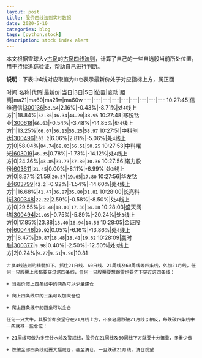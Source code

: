 ```yaml
---
layout: post
title: 股价四线法则实时数据
date: 2020-5-10
categories: blog
tags: [python,stock]
description: stock index alert
---
```



本文根据雪球大v[古泉](https://xueqiu.com/u/7148646888)的[古泉四线法则](https://xueqiu.com/7148646888/130498192)，计算了自己的一些自选股当前所处位置，用于持续追踪验证，帮助自己进行判断。

**说明**：下表中4线对应取值为`红色`表示最新价处于对应指标上方，属正面

时间|名称|代码|最新价|当日|3日|5日|位置|变动|距离|ma21|ma60|ma21w|ma60w
---|---|---|---|---|---|---|---|---
10:27:45|信维通信|[300136](https://xueqiu.com/S/SZ300136)|`53.54`|2.16%|-0.43%|-8.71%|处`4`线上方|1|18.84%|`52.86`|`46.34`|`44.20`|`38.95`
10:27:48|寒锐钴业|[300618](https://xueqiu.com/S/SZ300618)|`66.63`|-0.54%|-3.48%|-14.85%|处`4`线上方|1|13.25%|`66.07`|`56.13`|`55.25`|`58.97`
10:27:51|中科创达|[300496](https://xueqiu.com/S/SZ300496)|`103.2`|6.06%|2.81%|-5.06%|处`4`线上方|0|58.04%|`84.74`|`68.83`|`66.51`|`50.25`
10:27:53|中科曙光|[603019](https://xueqiu.com/S/SH603019)|`46.35`|0.78%|-1.73%|-14.12%|处`4`线上方|0|24.36%|`43.85`|`39.73`|`37.80`|`30.36`
10:27:56|诺力股份|[603611](https://xueqiu.com/S/SH603611)|`21.45`|0.00%|-8.11%|-6.99%|处`3`线上方|0|8.37%|21.59|`20.57`|`19.65`|`17.80`
10:27:56|华友钴业|[603799](https://xueqiu.com/S/SH603799)|`42.2`|-0.92%|-1.54%|-14.60%|处`4`线上方|1|16.68%|`41.47`|`36.87`|`35.80`|`31.81`
10:28:00|长亮科技|[300348](https://xueqiu.com/S/SZ300348)|`22.22`|2.59%|-0.58%|-8.50%|处`4`线上方|0|29.55%|`20.48`|`18.00`|`17.36`|`14.08`
10:28:03|盛天网络|[300494](https://xueqiu.com/S/SZ300494)|`21.05`|-0.75%|-5.89%|-20.24%|处`3`线上方|0|17.85%|23.88|`18.40`|`16.94`|`14.56`
10:28:05|金证股份|[600446](https://xueqiu.com/S/SH600446)|`20.92`|0.05%|-6.16%|-13.86%|处`4`线上方|1|8.47%|`20.87`|`18.48`|`18.41`|`19.62`
10:28:09|赢时胜|[300377](https://xueqiu.com/S/SZ300377)|`9.98`|0.40%|-2.50%|-12.50%|处`3`线上方|2|0.24%|`9.77`|`9.51`|`9.90`|10.81

```
古泉4线法则的精髓如下。抓住21日线、60日线、21周线及60周线等四条线，外加21月线，任何一只股票上涨都要穿过这四条线，任何一只股票要想爆雷也要先下穿过这四条线：

+ 当股价爬上四条线中的两条可以少量建仓

+ 爬上四条线中的三条可以加大仓位

+ 爬上四条线中的四条可以全仓

任何一只大牛，其股价都会坚守在21月线上方，不会轻易跌破21月线；相反，每跌破四条线中一条就减一些仓位：

+ 21周线可做为多空分水岭及警戒线，股价在21周线及60周线下方就要十分慎重，多看少做

+ 跌破全部四条线就要大幅减仓，甚至清仓，一旦跌破21月线，清仓观望
```